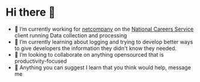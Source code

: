 # Hi there 👋
- 🔭 I’m currently working for [netcompany](https://www.netcompany.com/) on the [National Careers Service](https://nationalcareers.service.gov.uk/) client running Data collection and processing
- 🌱 I’m currently learning about logging and trying to develop better ways to give developers the information they didn't know they needed.
- 👯 I’m looking to collaborate on anything opensourced that is productivity-focused
- 🤔 Anything you can suggest I learn that you think would help, message me
<!--
**GeneticallyModifiedAlex/GeneticallyModifiedAlex** is a ✨ _special_ ✨ repository because its `README.md` (this file) appears on your GitHub profile.

Here are some ideas to get you started:

- 🔭 I’m currently working on ...
- 🌱 I’m currently learning ...
- 👯 I’m looking to collaborate on ...
- 🤔 I’m looking for help with ...
- 💬 Ask me about ...
- 📫 How to reach me: ...
- 😄 Pronouns: ...
- ⚡ Fun fact: ...
-->
